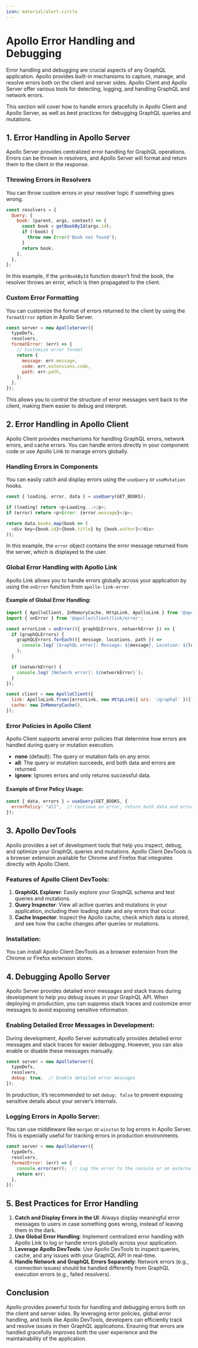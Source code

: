 ```yaml
---
icon: material/alert-circle
---
```


# Apollo Error Handling and Debugging

Error handling and debugging are crucial aspects of any GraphQL application. Apollo provides built-in mechanisms to capture, manage, and resolve errors both on the client and server sides. Apollo Client and Apollo Server offer various tools for detecting, logging, and handling GraphQL and network errors.

This section will cover how to handle errors gracefully in Apollo Client and Apollo Server, as well as best practices for debugging GraphQL queries and mutations.

## 1. Error Handling in Apollo Server

Apollo Server provides centralized error handling for GraphQL operations. Errors can be thrown in resolvers, and Apollo Server will format and return them to the client in the response.

### Throwing Errors in Resolvers

You can throw custom errors in your resolver logic if something goes wrong.

```javascript
const resolvers = {
  Query: {
    book: (parent, args, context) => {
      const book = getBookById(args.id);
      if (!book) {
        throw new Error('Book not found');
      }
      return book;
    },
  },
};
```

In this example, if the `getBookById` function doesn’t find the book, the resolver throws an error, which is then propagated to the client.

### Custom Error Formatting

You can customize the format of errors returned to the client by using the `formatError` option in Apollo Server.

```javascript
const server = new ApolloServer({
  typeDefs,
  resolvers,
  formatError: (err) => {
    // Customize error format
    return {
      message: err.message,
      code: err.extensions.code,
      path: err.path,
    };
  },
});
```

This allows you to control the structure of error messages sent back to the client, making them easier to debug and interpret.

## 2. Error Handling in Apollo Client

Apollo Client provides mechanisms for handling GraphQL errors, network errors, and cache errors. You can handle errors directly in your component code or use Apollo Link to manage errors globally.

### Handling Errors in Components

You can easily catch and display errors using the `useQuery` or `useMutation` hooks.

```javascript
const { loading, error, data } = useQuery(GET_BOOKS);

if (loading) return <p>Loading...</p>;
if (error) return <p>Error: {error.message}</p>;

return data.books.map(book => (
  <div key={book.id}>{book.title} by {book.author}</div>
));
```

In this example, the `error` object contains the error message returned from the server, which is displayed to the user.

### Global Error Handling with Apollo Link

Apollo Link allows you to handle errors globally across your application by using the `onError` function from `apollo-link-error`.

#### Example of Global Error Handling:

```javascript
import { ApolloClient, InMemoryCache, HttpLink, ApolloLink } from '@apollo/client';
import { onError } from '@apollo/client/link/error';

const errorLink = onError(({ graphQLErrors, networkError }) => {
  if (graphQLErrors) {
    graphQLErrors.forEach(({ message, locations, path }) =>
      console.log(`[GraphQL error]: Message: ${message}, Location: ${locations}, Path: ${path}`)
    );
  }

  if (networkError) {
    console.log(`[Network error]: ${networkError}`);
  }
});

const client = new ApolloClient({
  link: ApolloLink.from([errorLink, new HttpLink({ uri: '/graphql' })]),
  cache: new InMemoryCache(),
});
```

### Error Policies in Apollo Client

Apollo Client supports several error policies that determine how errors are handled during query or mutation execution.

- **none** (default): The query or mutation fails on any error.
- **all**: The query or mutation succeeds, and both data and errors are returned.
- **ignore**: Ignores errors and only returns successful data.

#### Example of Error Policy Usage:

```javascript
const { data, errors } = useQuery(GET_BOOKS, {
  errorPolicy: "all",  // Continue on error, return both data and errors
});
```

## 3. Apollo DevTools

Apollo provides a set of development tools that help you inspect, debug, and optimize your GraphQL queries and mutations. Apollo Client DevTools is a browser extension available for Chrome and Firefox that integrates directly with Apollo Client.

### Features of Apollo Client DevTools:

1. **GraphiQL Explorer**: Easily explore your GraphQL schema and test queries and mutations.
2. **Query Inspector**: View all active queries and mutations in your application, including their loading state and any errors that occur.
3. **Cache Inspector**: Inspect the Apollo cache, check which data is stored, and see how the cache changes after queries or mutations.

### Installation:

You can install Apollo Client DevTools as a browser extension from the Chrome or Firefox extension stores.

## 4. Debugging Apollo Server

Apollo Server provides detailed error messages and stack traces during development to help you debug issues in your GraphQL API. When deploying in production, you can suppress stack traces and customize error messages to avoid exposing sensitive information.

### Enabling Detailed Error Messages in Development:

During development, Apollo Server automatically provides detailed error messages and stack traces for easier debugging. However, you can also enable or disable these messages manually.

```javascript
const server = new ApolloServer({
  typeDefs,
  resolvers,
  debug: true,  // Enable detailed error messages
});
```

In production, it’s recommended to set `debug: false` to prevent exposing sensitive details about your server’s internals.

### Logging Errors in Apollo Server:

You can use middleware like `morgan` or `winston` to log errors in Apollo Server. This is especially useful for tracking errors in production environments.

```javascript
const server = new ApolloServer({
  typeDefs,
  resolvers,
  formatError: (err) => {
    console.error(err);  // Log the error to the console or an external service
    return err;
  },
});
```

## 5. Best Practices for Error Handling

1. **Catch and Display Errors in the UI**: Always display meaningful error messages to users in case something goes wrong, instead of leaving them in the dark.
2. **Use Global Error Handling**: Implement centralized error handling with Apollo Link to log or handle errors globally across your application.
3. **Leverage Apollo DevTools**: Use Apollo DevTools to inspect queries, cache, and any issues with your GraphQL API in real-time.
4. **Handle Network and GraphQL Errors Separately**: Network errors (e.g., connection issues) should be handled differently from GraphQL execution errors (e.g., failed resolvers).

## Conclusion

Apollo provides powerful tools for handling and debugging errors both on the client and server sides. By leveraging error policies, global error handling, and tools like Apollo DevTools, developers can efficiently track and resolve issues in their GraphQL applications. Ensuring that errors are handled gracefully improves both the user experience and the maintainability of the application.
